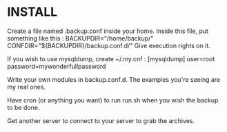 INSTALL
======

Create a file named .backup.conf inside your home.
Inside this file, put something like this :
   BACKUPDIR="/home/backup/"
   CONFDIR="${BACKUPDIR}/backup.conf.d/"
Give execution rights on it.

If you wish to use mysqldump, create ~/.my.cnf :
   [mysqldump]
   user=root
   password=mywonderfullpassword

Write your own modules in backup.conf.d.
The examples you're seeing are my real ones.

Have cron (or anything you want) to run run.sh when you
wish the backup to be done.

Get another server to connect to your server to grab the archives.

